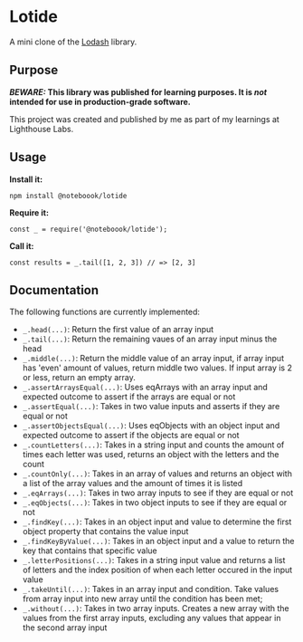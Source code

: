 # Lotide

A mini clone of the [Lodash](https://lodash.com) library.

## Purpose

**_BEWARE:_ This library was published for learning purposes. It is _not_ intended for use in production-grade software.**

This project was created and published by me as part of my learnings at Lighthouse Labs. 

## Usage

**Install it:**

`npm install @noteboook/lotide`

**Require it:**

`const _ = require('@noteboook/lotide');`

**Call it:**

`const results = _.tail([1, 2, 3]) // => [2, 3]`

## Documentation

The following functions are currently implemented:

* `_.head(...)`: Return the first value of an array input
* `_.tail(...)`: Return the remaining vaues of an array input minus the head
* `_.middle(...)`: Return the middle value of an array input, if array input has 'even' amount of values, return middle two values. If input array is 2 or less, return an empty array.
* `_.assertArraysEqual(...)`: Uses eqArrays with an array input and expected outcome to assert if the arrays are equal or not
* `_.assertEqual(...)`: Takes in two value inputs and asserts if they are equal or not
* `_.assertObjectsEqual(...)`: Uses eqObjects with an object input and expected outcome to assert if the objects are equal or not
* `_.countLetters(...)`: Takes in a string input and counts the amount of times each letter was used, returns an object with the letters and the count
* `_.countOnly(...)`: Takes in an array of values and returns an object with a list of the array values and the amount of times it is listed
* `_.eqArrays(...)`: Takes in two array inputs to see if they are equal or not
* `_.eqObjects(...)`: Takes in two object inputs to see if they are equal or not
* `_.findKey(...)`: Takes in an object input and value to determine the first object property that contains the value input
* `_.findKeyByValue(...)`: Takes in an object input and a value to return the key that contains that specific value
* `_.letterPositions(...)`: Takes in a string input value and returns a list of letters and the index position of when each letter occured in the input value
* `_.takeUntil(...)`: Takes in an array input and condition. Take values from array input into new array until the condition has been met;
* `_.without(...)`: Takes in two array inputs. Creates a new array with the values from the first array inputs, excluding any values that appear in the second array input

